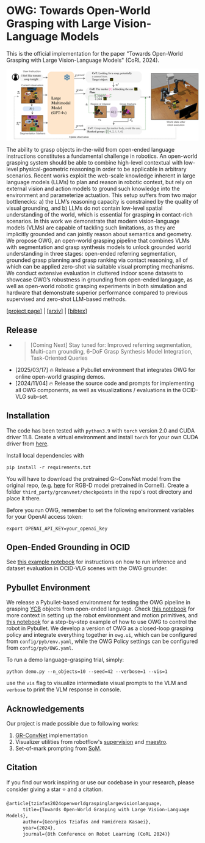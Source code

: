 # OWG: Towards Open-World Grasping with Large Vision-Language Models
This is the official implementation for the paper "Towards Open-World Grasping with Large Vision-Language Models" (CoRL 2024).

<p align="center"> <img src='media/fdsfad.drawio.png' align="center" > </p>
The ability to grasp objects in-the-wild from open-ended language instructions constitutes a fundamental challenge in robotics. An open-world grasping system should be able to combine high-level contextual with low-level physical-geometric reasoning in order to be applicable in arbitrary scenarios. Recent works exploit the web-scale knowledge inherent in large language models (LLMs) to plan and reason in robotic context, but rely on external vision and action models to ground such knowledge into the environment and parameterize actuation. This setup suffers from two major bottlenecks: a) the LLM’s reasoning capacity is constrained by the quality of visual grounding, and b) LLMs do not contain low-level spatial understanding of the world, which is essential for grasping in contact-rich scenarios. In this work we demonstrate that modern vision-language models (VLMs) are capable of tackling such limitations, as they are implicitly grounded and can jointly reason about semantics and geometry. We propose OWG, an open-world grasping pipeline that combines VLMs with segmentation and grasp synthesis models to unlock grounded world understanding in three stages: open-ended referring segmentation, grounded grasp planning and grasp ranking via contact reasoning, all of which can be applied zero-shot via suitable visual prompting mechanisms. We conduct extensive evaluation in
cluttered indoor scene datasets to showcase OWG’s robustness in grounding from open-ended language, as well as open-world robotic grasping experiments in both simulation and hardware that demonstrate superior performance compared to previous supervised and zero-shot LLM-based methods. 


[[project page]](https://gtziafas.github.io/OWG_project/) | [[arxiv]](https://arxiv.org/abs/2406.18722v2) | [[bibtex]](#citation)

## Release

- >[Coming Next]  Stay tuned for: Improved referring segmentation, Multi-cam grounding, 6-DoF Grasp Synthesis Model Integration, Task-Oriented Queries
- [2025/03/17] 🔥 Release a Pybullet environment that integrates OWG for online open-world grasping demos.
- [2024/11/04] 🔥 Release the source code and prompts for implementing all OWG components, as well as visualizations / evaluations in the OCID-VLG sub-set.

## Installation
The code has been tested with `python3.9` with `torch` version 2.0 and CUDA driver 11.8. Create a virtual environment and install `torch` for your own CUDA driver from [here](https://pytorch.org/get-started/locally/). 

Install local dependencies with 
```
pip install -r requirements.txt
```

You will have to download the pretrained Gr-ConvNet model from the original repo, (e.g. [here](https://github.com/skumra/robotic-grasping/tree/master/trained-models/cornell-randsplit-rgbd-grconvnet3-drop1-ch32) for RGB-D model pretrained in Cornell). Create a folder `third_party/grconvnet/checkpoints` in the repo's root directory and place it there.

Before you run OWG, remember to set the following environment variables for your OpenAI access token:

```
export OPENAI_API_KEY=your_openai_key
```


## Open-Ended Grounding in OCID
See [this example notebook](https://github.com/gtziafas/OWG/blob/main/notebooks/ocid_grounding.ipynb) for instructions on how to run inference and dataset evaluation in OCID-VLG scenes with the OWG grounder.


## Pybullet Environment 
We release a Pybullet-based environment for testing the OWG pipeline in grasping [YCB](https://www.ycbbenchmarks.com/) objects from open-ended language. Check [this notebook]() for more context in setting up the robot environment and motion primitives, and [this notebook]() for a step-by-step example of how to use OWG to control the robot in Pybullet. We develop a version of OWG as a closed-loop grasping policy and integrate everything together in `owg.ui`, which can be configured from `config/pyb/env.yaml`, while the OWG Policy settings can be configured from `config/pyb/OWG.yaml`. 

To run a demo language-grasping trial, simply:
```
python demo.py --n_objects=10 --seed=42 --verbose=1 --vis=1
```
use the `vis` flag to visualize intermediate visual prompts to the VLM and `verbose` to print the VLM response in console. 

## Acknowledgements
Our project is made possible due to following works:
1. [GR-ConvNet](https://github.com/skumra/robotic-grasping) implementation
2. Visualizer utilities from robotflow's [supervision](https://github.com/roboflow/supervision) and [maestro](https://github.com/roboflow/maestro).
3. Set-of-mark prompting from [SoM](https://github.com/microsoft/SoM).

## Citation
If you find our work inspiring or use our codebase in your research, please consider giving a star ⭐ and a citation.
```
@article{tziafas2024openworldgraspinglargevisionlanguage,
      title={Towards Open-World Grasping with Large Vision-Language Models}, 
      author={Georgios Tziafas and Hamidreza Kasaei},
      year={2024},
      journal={8th Conference on Robot Learning (CoRL 2024)}
```
